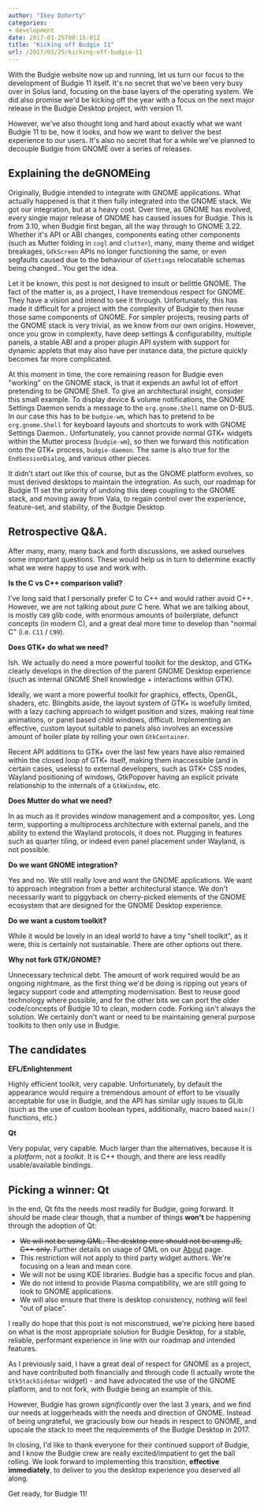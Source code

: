 ```yaml
---
author: "Ikey Doherty"
categories:
- development
date: 2017-01-25T00:15:01Z
title: "Kicking off Budgie 11"
url: /2017/01/25/kicking-off-budgie-11
---
```


With the Budgie website now up and running, let us turn our focus to the development of Budgie 11 itself. It's no secret that we've been very busy over in Solus land, focusing on the base layers of the operating
system. We did also promise we'd be kicking off the year with a focus on the next major release in the Budgie Desktop project, with version 11.

However, we've also thought long and hard about exactly what we want Budgie 11 to be, how it looks, and how we want to deliver the best experience to our users. It's also no secret that for a while we've planned to
decouple Budgie from GNOME over a series of releases.

## Explaining the deGNOMEing

Originally, Budgie intended to integrate with GNOME applications. What actually happened is that it then fully integrated into the GNOME stack. We got our integration, but at a heavy cost. Over time, as GNOME has evolved,
every single major release of GNOME has caused issues for Budgie. This is from 3.10, when Budgie first began, all the way through to GNOME 3.22. Whether it's API or ABI changes, components eating other components (such
as Mutter folding in `cogl` and `clutter`), many, many theme and widget breakages, `GdkScreen` APIs no longer functioning the same, or even segfaults caused due to the behaviour of `GSettings` relocatable schemas being
changed.. You get the idea.

Let it be known, this post is not designed to insult or belittle GNOME. The fact of the matter is, as a project, I have tremendous respect for GNOME. They have a vision and intend to see it through. Unfortunately, this has
made it difficult for a project with the complexity of Budgie to then reuse those same components of GNOME. For simpler projects, reusing parts of the GNOME stack is very trivial, as we know from our own origins. However,
once you grow in complexity, have deep settings & configurability, multiple panels, a stable ABI and a proper plugin API system with support for dynamic applets that may also have per instance data, the picture quickly becomes
far more complicated.

At this moment in time, the core remaining reason for Budgie even "working" on the GNOME stack, is that it expends an awful lot of effort pretending to be GNOME Shell. To give an architectural insight, consider this small example.
To display device & volume notifications, the GNOME Settings Daemon sends a message to the `org.gnome.Shell` name on D-BUS. In our case this has to be `budgie-wm`, which has to pretend to be `org.gnome.Shell` for keyboard layouts
and shortcuts to work with GNOME Settings Daemon.. Unfortunately, you cannot provide normal GTK+ widgets within the Mutter process (`budgie-wm`), so then we forward this notification onto the GTK+ process, `budgie-daemon`.
The same is also true for the `EndSessionDialog`, and various other pieces.

It didn't start out like this of course, but as the GNOME platform evolves, so must derived desktops to maintain the integration. As such, our roadmap for Budgie 11 set the priority of undoing this deep coupling to the GNOME
stack, and moving away from Vala, to regain control over the experience, feature-set, and stability, of the Budgie Desktop.

## Retrospective Q&A.

After many, many, many back and forth discussions, we asked ourselves some important questions. These would help us in turn to determine exactly what we were happy to use and work with.

**Is the C vs C++ comparison valid?**

I've long said that I personally prefer C to C++ and would rather avoid C++. However, we are not talking about _pure_ C here. What we are talking about, is mostly `C89` glib code, with enormous amounts of boilerplate, defunct concepts (in modern C),
and a great deal more time to develop than "normal C" (i.e. `C11` / `C99`).

**Does GTK+ do what we need?**

Ish. We actually do need a more powerful toolkit for the desktop, and GTK+ clearly develops in the direction of the parent GNOME Desktop experience (such as internal GNOME Shell knowledge + interactions within GTK).

Ideally, we want a more powerful toolkit for graphics, effects, OpenGL, shaders, etc. Blingbits aside, the layout system of GTK+ is woefully limited, with a lazy caching approach to widget position and sizes, making real time animations, or panel
based child windows, difficult. Implementing an effective, custom layout suitable to panels also involves an excessive amount of boiler plate by rolling your own `GtkContainer`.

Recent API additions to GTK+ over the last few years have also remained within the closed loop of GTK+ itself, making them inaccessible (and in certain cases, useless) to external developers, such as GTK+ CSS nodes, Wayland positioning of windows,
GtkPopover having an explicit private relationship to the internals of a `GtkWindow`, etc.

**Does Mutter do what we need?**

In as much as it provides window management and a compositor, yes. Long term, supporting a multiprocess architecture with external panels, and the ability to extend the Wayland protocols, it does not. Plugging in features such as quarter tiling, or 
indeed even panel placement under Wayland, is not possible.

**Do we want GNOME integration?**

Yes and no. We still really love and want the GNOME applications. We want to approach integration from a better architectural stance. We don't necessarily want to piggyback on cherry-picked elements of the GNOME ecosystem that are designed 
for the GNOME Desktop experience.

**Do we want a custom toolkit?**

While it would be lovely in an ideal world to have a tiny "shell toolkit", as it were, this is certainly not sustainable. There are other options out there.

**Why not fork GTK/GNOME?**

Unnecessary technical debt. The amount of work required would be an ongoing nightmare, as the first thing we'd be doing is ripping out years of legacy support code and attempting modernisation. Best to reuse good technology where possible, 
and for the other bits we can port the older code/concepts of Budgie 10 to clean, modern code. Forking isn't always the solution. We certainly don't want or need to be maintaining general purpose toolkits to then only use in Budgie.

## The candidates

**EFL/Enlightenment**

Highly efficient toolkit, very capable. Unfortunately, by default the appearance would require a tremendous amount of effort to be visually acceptable for use in Budgie, and the API has similar ugly issues to GLib 
(such as the use of custom boolean types, additionally, macro based `main()` functions, etc.)

**Qt**

Very popular, very capable. Much larger than the alternatives, because it is a _platform_, not a _toolkit_. It is C++ though, and there are less readily usable/available bindings.

## Picking a winner: Qt

In the end, Qt fits the needs most readily for Budgie, going forward. It should be made clear though, that a number of things **won't** be happening through the adoption of Qt:

- ~~We will not be using QML. The desktop core should not be using JS, C++ only.~~ Further details on usage of QML on our [About](/about) page.
- This restriction will not apply to third party widget authors. We're focusing on a lean and mean core.
- We will not be using KDE libraries. Budgie has a specific focus and plan.
- We do not intend to provide Plasma compatibility, we are still going to look to GNOME applications.
- We will also ensure that there is desktop consistency, nothing will feel "out of place".

I really do hope that this post is not misconstrued, we're picking here based on what is the most appropriate solution for Budgie Desktop, for a stable, reliable, performant experience in line with our roadmap and intended features.

As I previously said, I have a great deal of respect for GNOME as a project, and have contributed both financially and through code (I actually wrote the `GtkStackSidebar` widget) - and have advocated the use of the GNOME platform, 
and to not fork, with Budgie being an example of this.

However, Budgie has grown _significantly_ over the last 3 years, and we find our needs at loggerheads with the needs and direction of GNOME. Instead of being ungrateful, we graciously bow our heads in respect to GNOME, and 
upscale the stack to meet the requirements of the Budgie Desktop in 2017.

In closing, I'd like to thank everyone for their continued support of Budgie, and I know the Budgie crew are really excited/impatient to get the ball rolling. We look forward to implementing this transition, **effective immediately**, 
to deliver to you the desktop experience you deserved all along.

Get ready, for Budgie 11!